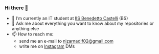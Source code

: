 ### Hi there 👋

- 🔭 I’m currently an IT student at [IIS Benedetto Castelli](https://www.iiscastelli.edu.it) (BS)
- 💬 Ask me about everything you want to know about my repositories or anything else
- 📫 How to reach me:
    - send me an e-mail to nizarnadif02@gmail.com
    - write me on [Instagram](https://www.instagram.com/nizar.nadif/) DMs
